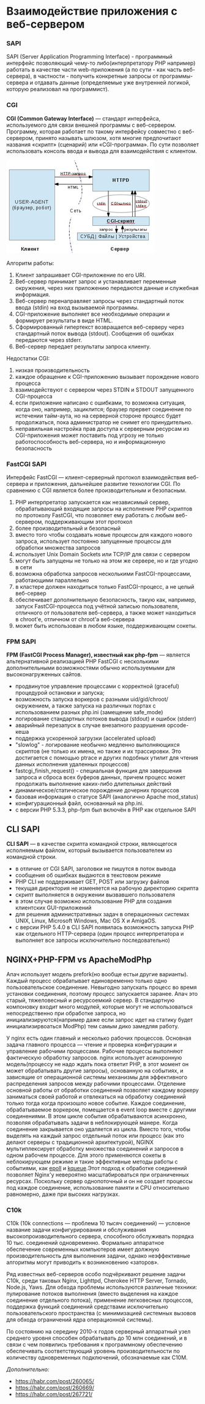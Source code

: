 # Взаимодействие приложения с веб-сервером

### SAPI

SAPI (Server Application Programming Interface) - программный интерфейс позволяющий чему-то либо(интерпретатору PHP например) работать в качестве части web-приложения (а по сути - как часть веб-сервера), в частности - получить конкретные запросы от программы-сервера и отдавать данные (определяемые уже внутренней логикой, которую реализовал на программист).

### CGI

**CGI (Common Gateway Interface)** — стандарт интерфейса, используемого для связи внешней программы с веб-сервером. Программу, которая работает по такому интерфейсу совместно с веб-сервером, принято называть шлюзом, хотя многие предпочитают названия «скрипт» (сценарий) или «CGI-программа». По сути позволяет использовать консоль ввода и вывода для взаимодействия с клиентом.

![](../media/cgi.jpeg)

Алгоритм работы:

1. Клиент запрашивает CGI-приложение по его URI.
2. Веб-сервер принимает запрос и устанавливает переменные окружения, через них приложению передаются данные и служебная информация.
3. Веб-сервер перенаправляет запросы через стандартный поток ввода (stdin) на вход вызываемой программы.
4. CGI-приложение выполняет все необходимые операции и формирует результаты в виде HTML.
5. Сформированный гипертекст возвращается веб-серверу через стандартный поток вывода (stdout). Сообщения об ошибках передаются через stderr.
6. Веб-сервер передает результаты запроса клиенту.

Недостатки CGI:

1. низкая производительность
2. каждое обращение к CGI-приложению вызывает порождение нового процесса
3. взаимодействуют с сервером через STDIN и STDOUT запущенного CGI-процесса
4. если приложение написано с ошибками, то возможна ситуация, когда оно, например, зациклится; браузер прервет соединение по истечении тайм-аута, но на серверной стороне процесс будет продолжаться, пока администратор не снимет его принудительно.
5. неправильная настройка прав доступа к серверным ресурсам из CGI-приложения может поставить под угрозу не только работоспособность веб-сервера, но и информационную безопасность

### FastCGI SAPI

Интерфейс FastCGI — клиент-серверный протокол взаимодействия веб-сервера и приложения, дальнейшее развитие технологии CGI. По сравнению с CGI является более производительным и безопасным.

1. PHP интерпретатор запускается как независимый сервер, обрабатывающий входящие запросы на исполнение PHP скриптов по протоколу FastCGI, что позволяет ему работать с любым веб-сервером, поддерживающим этот протокол
2. более производительный и безопасный
3. вместо того чтобы создавать новые процессы для каждого нового запроса, использует постоянно запущенные процессы для обработки множества запросов
4. использует Unix Domain Sockets или TCP/IP для связи с сервером
5. могут быть запущены не только на этом же сервере, но и где угодно в сети
6. возможна обработка запросов несколькими FastCGI-процессами, работающими параллельно
7. в кластере должен находиться только FastCGI-процесс, а не целый веб-сервер
8. обеспечивает дополнительную безопасность, такую как, например, запуск FastCGI-процесса под учётной записью пользователя, отличного от пользователя веб-сервера, а также может находиться в chroot'е, отличном от chroot'а веб-сервера
9. может быть использован в любом языке, поддерживающем сокеты.

### FPM SAPI

**FPM (FastCGI Process Manager), известный как php-fpm** — является альтернативной реализацией PHP FastCGI с несколькими дополнительными возможностями обычно используемыми для высоконагруженных сайтов.

- продвинутое управление процессами с корректной (graceful) процедурой остановки и запуска;
- возможность запуска воркеров с разными uid/gid/chroot/окружением, а также запуска на различных портах с использованием разных php.ini (замещение safe_mode)
- логирование стандартных потоков вывода (stdout) и ошибок (stderr)
- аварийный перезапуск в случае внезапного разрушения opcode-кеша
- поддержка ускоренной загрузки (accelerated upload)
- "slowlog" - логирование необычно медленно выполняющихся скриптов (не только их имена, но также и их трассировки. Это достигается с помощью ptrace и других подобных утилит для чтения данных исполнения удаленных процессов)
- fastcgi_finish_request() - специальная функция для завершения запроса и сброса всех буферов данных, причем процесс может продолжать выполнение каких-либо длительных действий
- динамическое/статическое порождение дочерних процессов
- базовая информация о статусе SAPI (аналогично Apache mod_status)
- конфигурационный файл, основанный на php.ini.
- с версии PHP 5.3.3, php-fpm был включён в PHP как отдельное SAPI

## CLI SAPI

**CLI SAPI** — в качестве скрипта командной строки, являющегося исполняемым файлом, который вызывается пользователем из командной строки.

- в отличие от CGI SAPI, заголовки не пишутся в поток вывода
- сообщения об ошибках выдаются в текстовом режиме
- PHP CLI не поддерживает GET, POST или загрузку файлов
- текущая директория не изменяется на рабочую директорию скрипта
- скрипт выполняется в окружении вызвавшего пользователя
- в этом случае возможно использование PHP для создания клиентских GUI-приложений
- для решения административных задач в операционных системах UNIX, Linux, Microsoft Windows, Mac OS X и AmigaOS.
- с версии PHP 5.4.0 в CLI SAPI появилась возможность запуска PHP как отдельного HTTP-сервера (один процесс интерпретатора и выполняет все запросы исключительно последовательно)

## NGINX+PHP-FPM vs ApacheModPhp

Апач использует модель prefork(но вообще естьи другие варианты). Каждый процесс обрабатывает единовременно только одно пользовательское соединение. Невыгодно запускать процесс во время установки соединения, поэтому процесс запускается заранее. Апач это старый, тяжеловесный и ресурсоемкий сервер. В стандартную компоновку входит много модулей, которые могут не использоваться непосредственно при обработке запроса, но инициализируются(например даже если запрос идет на статику будет инициализирвоаться ModPhp) тем самым дико замедляя работу.

У nginx есть один главный и несколько рабочих процессов. Основная задача главного процесса — чтение и проверка конфигурации и управление рабочими процессами. Рабочие процессы выполняют фактическую обработку запросов. nginx использует асинхронную модель(процессу не надо ждать пока ответит PHP, в этот момент он может обрабатывать другие запросы), основанную на событиях, и зависящие от операционной системы механизмы для эффективного распределения запросов между рабочими процессами. Отделение основной работы от обработки соединений позволяет каждому воркеру заниматься своей работой и отвлекаться на обработку соединений только тогда когда произошло новое событие. Каждое соединение, обрабатываемое воркером, помещается в event loop вместе с другими соединениями. В этом цикле события обрабатываются асинхронно, позволяя обрабатывать задачи в неблокирующей манере. Когда соединение закрывается оно удаляется из цикла. Вместо того, чтобы выделять на каждый запрос отдельный поток или процесс (как это делают серверы с традиционной архитектурой), NGINX мультиплексирует обработку множества соединений и запросов в одном рабочем процессе. Для этого применяются сокеты в неблокирующем режиме и такие эффективные методы работы с событиями, как [epoll](http://man7.org/linux/man-pages/man7/epoll.7.html) и [kqueue](https://www.freebsd.org/cgi/man.cgi?query=kqueue).Этот подход к обработке соединений позволяет Nginx'у невероятно масштабироваться при ограниченных ресурсах. Поскольку сервер однопоточный и он не создает процессы под каждое соединение, использование памяти и CPU относительно равномерно, даже при высоких нагрузках.  

### C10k 

C10k (10k connections — проблема 10 тысяч соединений) — условное название задачи конфигурирования и обслуживания высокопроизводительного сервера, способного обслуживать порядка 10 тыс. соединений одновременно. Формально аппаратное обеспечение современных компьютеров имеет должную производительность для выполнения задачи, однако неэффективные алгоритмы могут приводить к возникновению «заторов».

Ряд известных веб-серверов особо подчёркивают решение задачи C10k, среди таковых Nginx, Lighttpd, Cherokee HTTP Server, Tornado, Node.js, Yaws. Для обхода проблемы используются различные техники: пулирование потоков выполнения (вместо выделения на каждое соединение отдельного потока), применение легковесных процессов, поддержка функций соединений средствами исключительно пользовательского пространства (с минимизацией системных вызовов для обхода ограничений ядра операционной системы).

По состоянию на середину 2010-х годов серверный аппаратный узел среднего уровня способен обрабатывать до 10 млн соединений, и в связи с чем появились требования к программному обеспечению обеспечивать соответствующий уровень производительности по количеству одновременных подключений, обозначаемые как C10M.


*Дополнительно:*

- https://habr.com/post/260065/
- https://habr.com/post/260669/
- https://habr.com/post/267721/